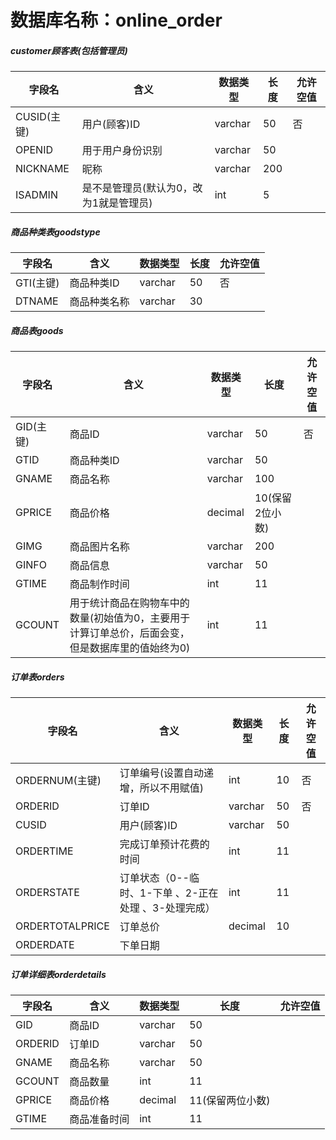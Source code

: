 # 数据库名称：online_order

##### customer顾客表(包括管理员)

| 字段名       | 含义                    | 数据类型    | 长度  | 允许空值 |
| --------- | --------------------- | ------- | --- | ---- |
| CUSID(主键) | 用户(顾客)ID              | varchar | 50  | 否    |
| OPENID    | 用于用户身份识别              | varchar | 50  |      |
| NICKNAME  | 昵称                    | varchar | 200 |      |
| ISADMIN   | 是不是管理员(默认为0，改为1就是管理员) | int     | 5   |      |

##### 商品种类表goodstype

| 字段名     | 含义     | 数据类型    | 长度  | 允许空值 |
| ------- | ------ | ------- | --- | ---- |
| GTI(主键) | 商品种类ID | varchar | 50  | 否    |
| DTNAME  | 商品种类名称 | varchar | 30  |      |

##### 商品表goods

| 字段名     | 含义                                                 | 数据类型    | 长度         | 允许空值 |
| ------- | -------------------------------------------------- | ------- | ---------- | ---- |
| GID(主键) | 商品ID                                               | varchar | 50         | 否    |
| GTID    | 商品种类ID                                             | varchar | 50         |      |
| GNAME   | 商品名称                                               | varchar | 100        |      |
| GPRICE  | 商品价格                                               | decimal | 10(保留2位小数) |      |
| GIMG    | 商品图片名称                                             | varchar | 200        |      |
| GINFO   | 商品信息                                               | varchar | 50         |      |
| GTIME   | 商品制作时间                                             | int     | 11         |      |
| GCOUNT  | 用于统计商品在购物车中的数量(初始值为0，主要用于计算订单总价，后面会变，但是数据库里的值始终为0) | int     | 11         |      |

##### 订单表orders

| 字段名             | 含义                               | 数据类型    | 长度  | 允许空值 |
| --------------- | -------------------------------- | ------- | --- | ---- |
| ORDERNUM(主键)    | 订单编号(设置自动递增，所以不用赋值)              | int     | 10  | 否    |
| ORDERID         | 订单ID                             | varchar | 50  | 否    |
| CUSID           | 用户(顾客)ID                         | varchar | 50  |      |
| ORDERTIME       | 完成订单预计花费的时间                      | int     | 11  |      |
| ORDERSTATE      | 订单状态（0--临时、1-下单 、2-正在处理 、3-处理完成） | int     | 11  |      |
| ORDERTOTALPRICE | 订单总价                             | decimal | 10  |      |
| ORDERDATE       | 下单日期                             |         |     |      |

##### 订单详细表orderdetails

| 字段名     | 含义     | 数据类型    | 长度         | 允许空值 |
| ------- | ------ | ------- | ---------- | ---- |
| GID     | 商品ID   | varchar | 50         |      |
| ORDERID | 订单ID   | varchar | 50         |      |
| GNAME   | 商品名称   | varchar | 50         |      |
| GCOUNT  | 商品数量   | int     | 11         |      |
| GPRICE  | 商品价格   | decimal | 11(保留两位小数) |      |
| GTIME   | 商品准备时间 | int     | 11         |      |
